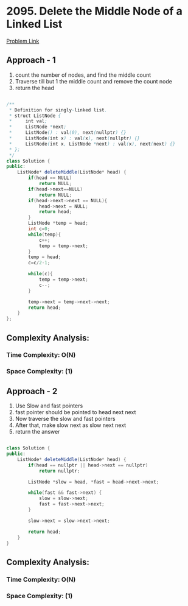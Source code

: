 # 2095. Delete the Middle Node of a Linked List

[Problem Link](https://leetcode.com/problems/delete-the-middle-node-of-a-linked-list/)

## Approach - 1

1. count the number of nodes, and find the middle count
2. Traverse till but 1 the middle count and remove the count node
3. return the head

```Java

/**
 * Definition for singly-linked list.
 * struct ListNode {
 *     int val;
 *     ListNode *next;
 *     ListNode() : val(0), next(nullptr) {}
 *     ListNode(int x) : val(x), next(nullptr) {}
 *     ListNode(int x, ListNode *next) : val(x), next(next) {}
 * };
 */
class Solution {
public:
    ListNode* deleteMiddle(ListNode* head) {
        if(head == NULL)
            return NULL;
        if(head->next==NULL)
            return NULL;
        if(head->next->next == NULL){
            head->next = NULL;
            return head;
        }
        ListNode *temp = head;
        int c=0;
        while(temp){
            c++;
            temp = temp->next;
        }
        temp = head;
        c=c/2-1;

        while(c){
            temp = temp->next;
            c--;
        }

        temp->next = temp->next->next;
        return head;
    }
};

```

## Complexity Analysis:

### Time Complexity: O(N)

### Space Complexity: (1)

## Approach - 2

1. Use Slow and fast pointers
2. fast pointer should be pointed to head next next
3. Now traverse the slow and fast pointers
4. After that, make slow next as slow next next
5. return the answer

```Java

class Solution {
public:
    ListNode* deleteMiddle(ListNode* head) {
        if(head == nullptr || head->next == nullptr)
            return nullptr;

        ListNode *slow = head, *fast = head->next->next;

        while(fast && fast->next) {
            slow = slow->next;
            fast = fast->next->next;
        }

        slow->next = slow->next->next;

        return head;
    }
}

```

## Complexity Analysis:

### Time Complexity: O(N)

### Space Complexity: (1)
